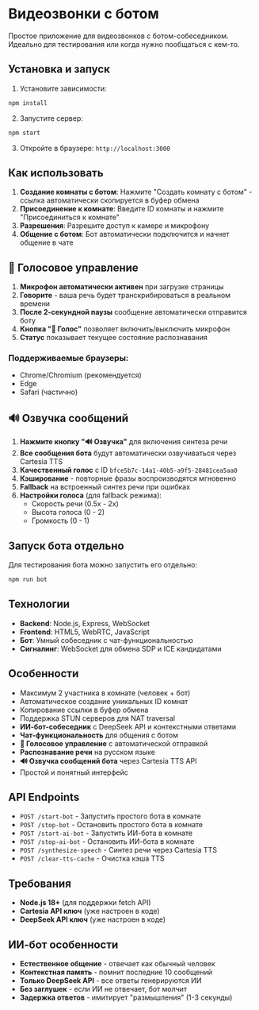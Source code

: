 # Видеозвонки с ботом

Простое приложение для видеозвонков с ботом-собеседником. Идеально для тестирования или когда нужно пообщаться с кем-то.

## Установка и запуск

1. Установите зависимости:
```bash
npm install
```

2. Запустите сервер:
```bash
npm start
```

3. Откройте в браузере: `http://localhost:3000`

## Как использовать

1. **Создание комнаты с ботом**: Нажмите "Создать комнату с ботом" - ссылка автоматически скопируется в буфер обмена
2. **Присоединение к комнате**: Введите ID комнаты и нажмите "Присоединиться к комнате"
3. **Разрешения**: Разрешите доступ к камере и микрофону
4. **Общение с ботом**: Бот автоматически подключится и начнет общение в чате

## 🎤 Голосовое управление

1. **Микрофон автоматически активен** при загрузке страницы
2. **Говорите** - ваша речь будет транскрибироваться в реальном времени
3. **После 2-секундной паузы** сообщение автоматически отправится боту
4. **Кнопка "🎤 Голос"** позволяет включить/выключить микрофон
5. **Статус** показывает текущее состояние распознавания

### Поддерживаемые браузеры:
- Chrome/Chromium (рекомендуется)
- Edge
- Safari (частично)

## 🔊 Озвучка сообщений

1. **Нажмите кнопку "🔊 Озвучка"** для включения синтеза речи
2. **Все сообщения бота** будут автоматически озвучиваться через Cartesia TTS
3. **Качественный голос** с ID `bfce5b7c-14a1-40b5-a9f5-28481cea5aa0`
4. **Кэширование** - повторные фразы воспроизводятся мгновенно
5. **Fallback** на встроенный синтез речи при ошибках
6. **Настройки голоса** (для fallback режима):
   - Скорость речи (0.5x - 2x)
   - Высота голоса (0 - 2)
   - Громкость (0 - 1)

## Запуск бота отдельно

Для тестирования бота можно запустить его отдельно:
```bash
npm run bot
```

## Технологии

- **Backend**: Node.js, Express, WebSocket
- **Frontend**: HTML5, WebRTC, JavaScript
- **Бот**: Умный собеседник с чат-функциональностью
- **Сигналинг**: WebSocket для обмена SDP и ICE кандидатами

## Особенности

- Максимум 2 участника в комнате (человек + бот)
- Автоматическое создание уникальных ID комнат
- Копирование ссылки в буфер обмена
- Поддержка STUN серверов для NAT traversal
- **ИИ-бот-собеседник** с DeepSeek API и контекстными ответами
- **Чат-функциональность** для общения с ботом
- **🎤 Голосовое управление** с автоматической отправкой
- **Распознавание речи** на русском языке
- **🔊 Озвучка сообщений бота** через Cartesia TTS API
- Простой и понятный интерфейс

## API Endpoints

- `POST /start-bot` - Запустить простого бота в комнате
- `POST /stop-bot` - Остановить простого бота в комнате
- `POST /start-ai-bot` - Запустить ИИ-бота в комнате
- `POST /stop-ai-bot` - Остановить ИИ-бота в комнате
- `POST /synthesize-speech` - Синтез речи через Cartesia TTS
- `POST /clear-tts-cache` - Очистка кэша TTS

## Требования

- **Node.js 18+** (для поддержки fetch API)
- **Cartesia API ключ** (уже настроен в коде)
- **DeepSeek API ключ** (уже настроен в коде)

## ИИ-бот особенности

- **Естественное общение** - отвечает как обычный человек
- **Контекстная память** - помнит последние 10 сообщений
- **Только DeepSeek API** - все ответы генерируются ИИ
- **Без заглушек** - если ИИ не отвечает, бот молчит
- **Задержка ответов** - имитирует "размышления" (1-3 секунды)

